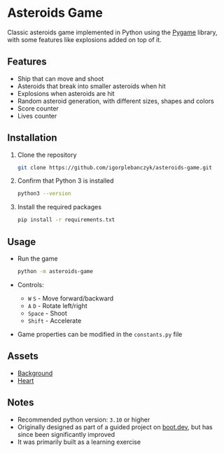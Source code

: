 # Asteroids Game 

Classic asteroids game implemented in Python using the [Pygame](https://www.pygame.org/) library, with some features like explosions added on top of it.

## Features

* Ship that can move and shoot
* Asteroids that break into smaller asteroids when hit
* Explosions when asteroids are hit
* Random asteroid generation, with different sizes, shapes and colors
* Score counter
* Lives counter

## Installation

1. Clone the repository
    ```bash
    git clone https://github.com/igorplebanczyk/asteroids-game.git
     ```
   
2. Confirm that Python 3 is installed
    ```bash
    python3 --version
    ```
   
3. Install the required packages
    ```bash
    pip install -r requirements.txt
    ```

## Usage
* Run the game
    ```bash
    python -m asteroids-game
    ```
* Controls:
  * `W` `S` - Move forward/backward 
  * `A` `D` - Rotate left/right
  * `Space` - Shoot
  * `Shift` - Accelerate

* Game properties can be modified in the `constants.py` file

## Assets

* [Background](https://www.behance.net/gallery/21896005/8-bit-Night)
* [Heart](https://static.vecteezy.com/system/resources/thumbnails/027/517/564/small/pixel-cartoon-heart-icon-illustration-png.png)

## Notes
* Recommended python version: `3.10` or higher
* Originally designed as part of a guided project on [boot.dev](https://www.boot.dev/lessons/5be3e3bd-efb5-4664-a9e9-7111be783271), but has since been significantly improved
* It was primarily built as a learning exercise